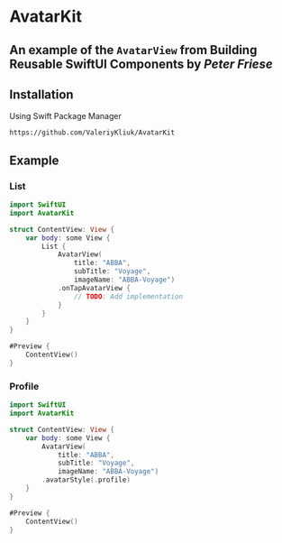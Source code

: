 # AvatarKit

## An example of the `AvatarView` from **Building Reusable SwiftUI Components** by _Peter Friese_

## Installation

Using Swift Package Manager

```
https://github.com/ValeriyKliuk/AvatarKit
```

## Example

### List

```swift
import SwiftUI
import AvatarKit

struct ContentView: View {
    var body: some View {
        List {
            AvatarView(
                title: "ABBA",
                subTitle: "Voyage",
                imageName: "ABBA-Voyage")
            .onTapAvatarView {
                // TODO: Add implementation
            }
        }
    }
}

#Preview {
    ContentView()
}
```

### Profile

```swift
import SwiftUI
import AvatarKit

struct ContentView: View {
    var body: some View {
        AvatarView(
            title: "ABBA",
            subTitle: "Voyage",
            imageName: "ABBA-Voyage")
        .avatarStyle(.profile)
    }
}

#Preview {
    ContentView()
}
```
